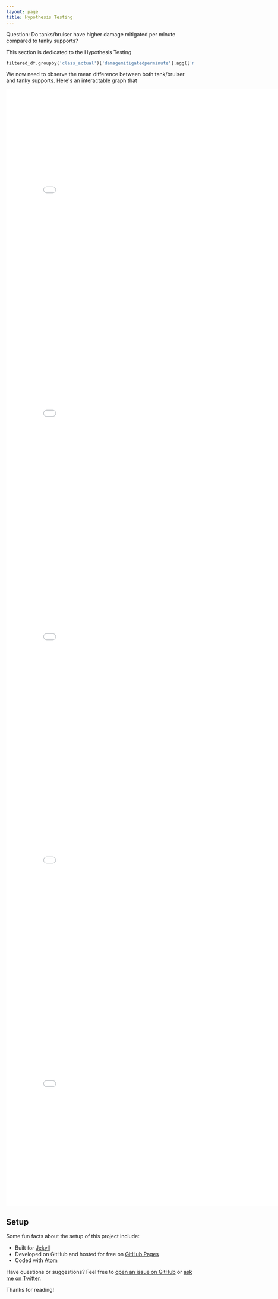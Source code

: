 ```yaml
---
layout: page
title: Hypothesis Testing
---
```


Question: Do tanks/bruiser have higher damage mitigated per minute compared to tanky supports?

<p class="message">
    This section is dedicated to the Hypothesis Testing
</p>

```py
filtered_df.groupby('class_actual')['damagemitigatedperminute'].agg(['mean','count'])
```

We now need to observe the mean difference between both tank/bruiser and tanky supports. Here's
an interactable graph that 

<iframe src="{{ site.url }}{{ site.baseurl }}/assets/groupby.html" width=800 height=600 frameBorder=0></iframe>

<iframe src="{{ site.url }}{{ site.baseurl }}/assets/shuffled_df.html" width=800 height=600 frameBorder=0></iframe>

<iframe src="{{ site.url }}{{ site.baseurl }}/assets/group_means.html" width=800 height=600 frameBorder=0></iframe>

<iframe src="{{ site.url }}{{ site.baseurl }}/assets/shuffled_graph1.html" width=800 height=600 frameBorder=0></iframe>

<iframe src="{{ site.url }}{{ site.baseurl }}/assets/shuffled_graph2.html" width=800 height=600 frameBorder=0></iframe>

## Setup

Some fun facts about the setup of this project include:

* Built for [Jekyll](https://jekyllrb.com)
* Developed on GitHub and hosted for free on [GitHub Pages](https://pages.github.com)
* Coded with [Atom](https://atom.io)

Have questions or suggestions? Feel free to [open an issue on GitHub](https://github.com/poole/issues/new) or [ask me on Twitter](https://twitter.com/mdo).

Thanks for reading!
